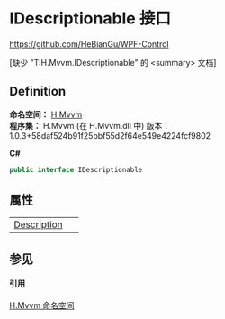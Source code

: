 # IDescriptionable 接口
https://github.com/HeBianGu/WPF-Control

\[缺少 "T:H.Mvvm.IDescriptionable" 的 &lt;summary&gt; 文档\]



## Definition
**命名空间：** <a href="2171cdff-f9c4-6682-6b3e-a29f9cee4c25">H.Mvvm</a>  
**程序集：** H.Mvvm (在 H.Mvvm.dll 中) 版本：1.0.3+58daf524b91f25bbf55d2f64e549e4224fcf9802

**C#**
``` C#
public interface IDescriptionable
```



## 属性
<table>
<tr>
<td><a href="0be3a4ef-564d-5148-711a-09afb966a9e0">Description</a></td>
<td> </td></tr>
</table>

## 参见


#### 引用
<a href="2171cdff-f9c4-6682-6b3e-a29f9cee4c25">H.Mvvm 命名空间</a>  
